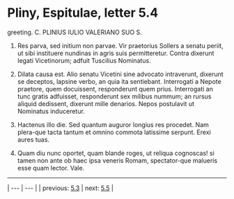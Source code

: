 # Pliny, Espitulae, letter 5.4

greeting. C. PLINIUS IULIO VALERIANO SUO S.



1. Res parva, sed initium non parvae. Vir praetorius Sollers a senatu periit, ut sibi instituere nundinas in agris suis permitteretur. Contra dixerunt legati Vicetinorum; adfuit Tuscilius Nominatus.



2. Dilata causa est. Alio senatu Vicetini sine advocato intraverunt, dixerunt se deceptos, lapsine verbo, an quia ita sentiebant. Interrogati a Nepote praetore, quem docuissent, responderunt quem prius. Interrogati an tunc gratis adfuisset, responderunt sex milibus nummum; an rursus aliquid dedissent, dixerunt mille denarios. Nepos postulavit ut Nominatus induceretur.



3. Hactenus illo die. Sed quantum auguror longius res procedet. Nam plera-que tacta tantum et omnino commota latissime serpunt. Erexi aures tuas.



4. Quam diu nunc oportet, quam blande roges, ut reliqua cognoscas! si tamen non ante ob haec ipsa veneris Romam, spectator-que malueris esse quam lector. Vale.



---

| --- | --- |
| previous: [5.3](../5.3/) | next: [5.5](../5.5/) |